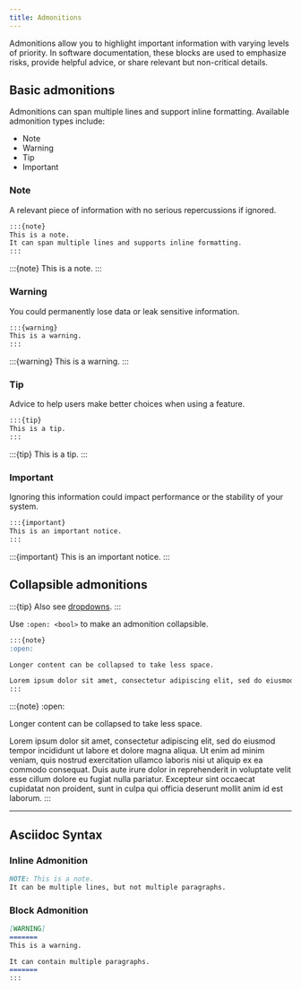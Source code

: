 ```yaml
---
title: Admonitions
---
```


Admonitions allow you to highlight important information with varying levels of priority. In software documentation, these blocks are used to emphasize risks, provide helpful advice, or share relevant but non-critical details.

## Basic admonitions

Admonitions can span multiple lines and support inline formatting.
Available admonition types include:

- Note
- Warning
- Tip
- Important

### Note

A relevant piece of information with no serious repercussions if ignored.

```markdown
:::{note}
This is a note.
It can span multiple lines and supports inline formatting.
:::
```

:::{note}
This is a note.
:::

### Warning

You could permanently lose data or leak sensitive information.

```markdown
:::{warning}
This is a warning.
:::
```

:::{warning}
This is a warning.
:::

### Tip

Advice to help users make better choices when using a feature.

```markdown
:::{tip}
This is a tip.
:::
```

:::{tip}
This is a tip.
:::

### Important

Ignoring this information could impact performance or the stability of your system.

```markdown
:::{important}
This is an important notice.
:::
```

:::{important}
This is an important notice.
:::

## Collapsible admonitions

:::{tip}
Also see [dropdowns](./dropdowns.md).
:::

Use `:open: <bool>` to make an admonition collapsible.

```markdown
:::{note}
:open:

Longer content can be collapsed to take less space.

Lorem ipsum dolor sit amet, consectetur adipiscing elit, sed do eiusmod tempor incididunt ut labore et dolore magna aliqua. Ut enim ad minim veniam, quis nostrud exercitation ullamco laboris nisi ut aliquip ex ea commodo consequat. Duis aute irure dolor in reprehenderit in voluptate velit esse cillum dolore eu fugiat nulla pariatur. Excepteur sint occaecat cupidatat non proident, sunt in culpa qui officia deserunt mollit anim id est laborum.
:::
```

:::{note}
:open:

Longer content can be collapsed to take less space.

Lorem ipsum dolor sit amet, consectetur adipiscing elit, sed do eiusmod tempor incididunt ut labore et dolore magna aliqua. Ut enim ad minim veniam, quis nostrud exercitation ullamco laboris nisi ut aliquip ex ea commodo consequat. Duis aute irure dolor in reprehenderit in voluptate velit esse cillum dolore eu fugiat nulla pariatur. Excepteur sint occaecat cupidatat non proident, sunt in culpa qui officia deserunt mollit anim id est laborum.
:::

---

## Asciidoc Syntax

### Inline Admonition

```markdown
NOTE: This is a note.
It can be multiple lines, but not multiple paragraphs.
```

### Block Admonition

```markdown
[WARNING]
=======
This is a warning.

It can contain multiple paragraphs.
=======
:::
```
